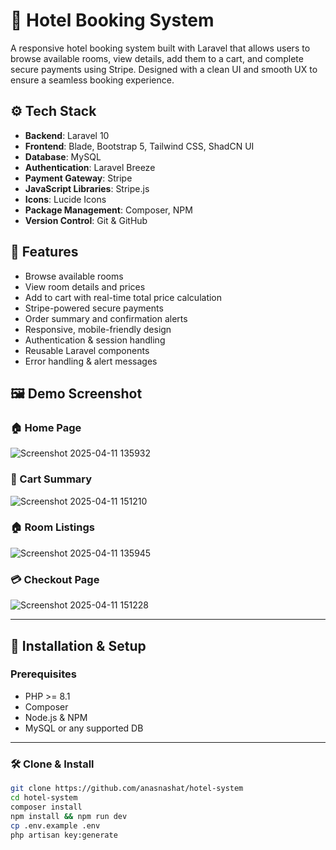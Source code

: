 # 🏨 Hotel Booking System

A responsive hotel booking system built with Laravel that allows users to browse available rooms, view details, add them to a cart, and complete secure payments using Stripe. Designed with a clean UI and smooth UX to ensure a seamless booking experience.

## ⚙️ Tech Stack

- **Backend**: Laravel 10
- **Frontend**: Blade, Bootstrap 5, Tailwind CSS, ShadCN UI
- **Database**: MySQL
- **Authentication**: Laravel Breeze
- **Payment Gateway**: Stripe
- **JavaScript Libraries**: Stripe.js
- **Icons**: Lucide Icons
- **Package Management**: Composer, NPM
- **Version Control**: Git & GitHub

## 🌟 Features

- Browse available rooms  
- View room details and prices  
- Add to cart with real-time total price calculation  
- Stripe-powered secure payments  
- Order summary and confirmation alerts  
- Responsive, mobile-friendly design  
- Authentication & session handling  
- Reusable Laravel components  
- Error handling & alert messages

## 🖼️ Demo Screenshot

### 🏠 Home Page  
![Screenshot 2025-04-11 135932](https://github.com/user-attachments/assets/2bb368ad-5738-4144-9c50-48e1e38287b8)

### 🛒 Cart Summary  
![Screenshot 2025-04-11 151210](https://github.com/user-attachments/assets/fd2ca687-75ee-45bf-be57-6142edeaba52)

### 🏠 Room Listings  
![Screenshot 2025-04-11 135945](https://github.com/user-attachments/assets/d10afb65-1540-4585-9572-4280be843769)

### 💳 Checkout Page  
![Screenshot 2025-04-11 151228](https://github.com/user-attachments/assets/e8668c3b-d55a-4a81-b29c-1350a755e2fe)

---

## 🧰 Installation & Setup

### Prerequisites

- PHP >= 8.1
- Composer
- Node.js & NPM
- MySQL or any supported DB

---

### 🛠️ Clone & Install

```bash
git clone https://github.com/anasnashat/hotel-system
cd hotel-system
composer install
npm install && npm run dev
cp .env.example .env
php artisan key:generate
